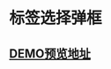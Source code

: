 ﻿# 标签选择弹框
## [DEMO预览地址](http://htmlpreview.github.io/?https://github.com/Nangxif/ChooseItem/blob/master/chooseItem.html)  